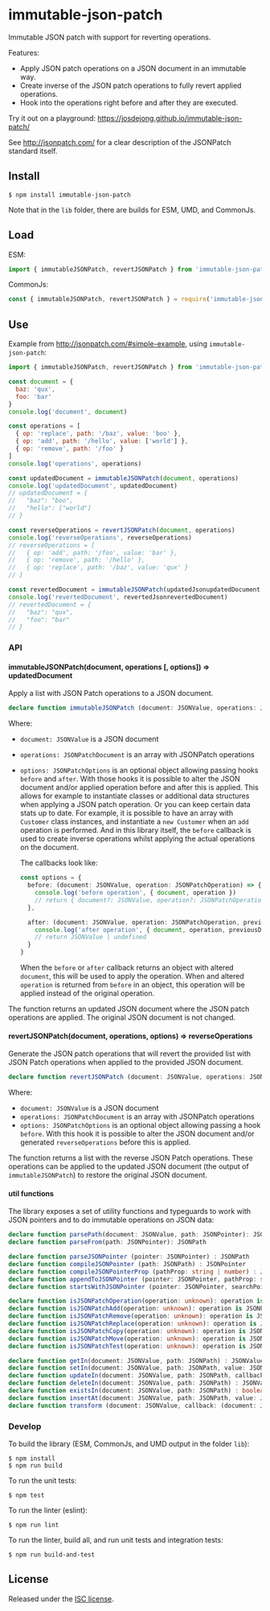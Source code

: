 # immutable-json-patch

Immutable JSON patch with support for reverting operations.

Features:

- Apply JSON patch operations on a JSON document in an immutable way.
- Create inverse of the JSON patch operations to fully revert applied operations.
- Hook into the operations right before and after they are executed.

Try it out on a playground: https://josdejong.github.io/immutable-json-patch/

See http://jsonpatch.com/ for a clear description of the JSONPatch standard itself.


## Install

```
$ npm install immutable-json-patch
```

Note that in the `lib` folder, there are builds for ESM, UMD, and CommonJs.

## Load

ESM:

```js
import { immutableJSONPatch, revertJSONPatch } from 'immutable-json-patch'
```

CommonJs:

```js
const { immutableJSONPatch, revertJSONPatch } = require('immutable-json-patch')
```


## Use

Example from http://jsonpatch.com/#simple-example, using `immutable-json-patch`:

```js
import { immutableJSONPatch, revertJSONPatch } from 'immutable-json-patch'

const document = {
  baz: 'qux',
  foo: 'bar'
}
console.log('document', document)

const operations = [
  { op: 'replace', path: '/baz', value: 'boo' },
  { op: 'add', path: '/hello', value: ['world'] },
  { op: 'remove', path: '/foo' }
]
console.log('operations', operations)

const updatedDocument = immutableJSONPatch(document, operations)
console.log('updatedDocument', updatedDocument)
// updatedDocument = {
//   "baz": "boo",
//   "hello": ["world"]
// }

const reverseOperations = revertJSONPatch(document, operations)
console.log('reverseOperations', reverseOperations)
// reverseOperations = [
//   { op: 'add', path: '/foo', value: 'bar' },
//   { op: 'remove', path: '/hello' },
//   { op: 'replace', path: '/baz', value: 'qux' }
// ]

const revertedDocument = immutableJSONPatch(updatedJsonupdatedDocument, reverseOperations)
console.log('revertedDocument', revertedJsonrevertedDocument)
// revertedDocument = {
//   "baz": "qux",
//   "foo": "bar"
// }
```


### API

#### immutableJSONPatch(document, operations [, options]) => updatedDocument

Apply a list with JSON Patch operations to a JSON document.

```ts
declare function immutableJSONPatch (document: JSONValue, operations: JSONPatchDocument, options?: JSONPatchOptions) : JSONValue
```

Where:

-   `document: JSONValue` is a JSON document
-   `operations: JSONPatchDocument` is an array with JSONPatch operations
-   `options: JSONPatchOptions` is an optional object allowing passing hooks `before` and `after`. With those hooks it is possible to alter the JSON document and/or applied operation before and after this is applied. This allows for example to instantiate classes or additional data structures when applying a JSON patch operation. Or you can keep certain data stats up to date. For example, it is possible to have an array with `Customer` class instances, and instantiate a `new Customer` when an `add` operation is performed. And in this library itself, the `before` callback is used to create inverse operations whilst applying the actual operations on the document.
 
    The callbacks look like:

    ```ts
    const options = {
      before: (document: JSONValue, operation: JSONPatchOperation) => {
        console.log('before operation', { document, operation })
        // return { document?: JSONValue, operation?: JSONPatchOperation } | undefined
      },
    
      after: (document: JSONValue, operation: JSONPatchOperation, previousDocument: JSONValue) => {
        console.log('after operation', { document, operation, previousDocument })
        // return JSONValue | undefined
      }
    }
    ```
    
    When the `before` or `after` callback returns an object with altered `document`, this will be used to apply the operation. When and altered `operation` is returned from `before` in an object, this operation will be applied instead of the original operation. 
    
The function returns an updated JSON document where the JSON patch operations are applied. The original JSON document is not changed.

#### revertJSONPatch(document, operations, options) => reverseOperations

Generate the JSON patch operations that will revert the provided list with JSON Patch operations when applied to the provided JSON document.

```ts
declare function revertJSONPatch (document: JSONValue, operations: JSONPatchDocument, options?: RevertJSONPatchOptions) : JSONPatchDocument
```

Where:

-   `document: JSONValue` is a JSON document
-   `operations: JSONPatchDocument` is an array with JSONPatch operations
-   `options: JSONPatchOptions` is an optional object allowing passing a hook `before`. With this hook it is possible to alter the JSON document and/or generated `reverseOperations` before this is applied.

The function returns a list with the reverse JSON Patch operations. These operations can be applied to the updated JSON document (the output of `immutableJSONPatch`) to restore the original JSON document.

#### util functions

The library exposes a set of utility functions and typeguards to work with JSON pointers and to do immutable operations on JSON data:

```ts
declare function parsePath(document: JSONValue, path: JSONPointer): JSONPath
declare function parseFrom(path: JSONPointer): JSONPath

declare function parseJSONPointer (pointer: JSONPointer) : JSONPath
declare function compileJSONPointer (path: JSONPath) : JSONPointer
declare function compileJSONPointerProp (pathProp: string | number) : JSONPointer
declare function appendToJSONPointer (pointer: JSONPointer, pathProp: string | number) : JSONPointer
declare function startsWithJSONPointer (pointer: JSONPointer, searchPointer: JSONPointer) : boolean

declare function isJSONPatchOperation(operation: unknown): operation is JSONPatchOperation
declare function isJSONPatchAdd(operation: unknown): operation is JSONPatchAdd
declare function isJSONPatchRemove(operation: unknown): operation is JSONPatchRemove
declare function isJSONPatchReplace(operation: unknown): operation is JSONPatchReplace
declare function isJSONPatchCopy(operation: unknown): operation is JSONPatchCopy
declare function isJSONPatchMove(operation: unknown): operation is JSONPatchMove
declare function isJSONPatchTest(operation: unknown): operation is JSONPatchTest

declare function getIn(document: JSONValue, path: JSONPath) : JSONValue
declare function setIn(document: JSONValue, path: JSONPath, value: JSONValue, createPath?: boolean) : JSONValue
declare function updateIn(document: JSONValue, path: JSONPath, callback: (value: JSONValue) => JSONValue) : JSONValue
declare function deleteIn(document: JSONValue, path: JSONPath) : JSONValue
declare function existsIn(document: JSONValue, path: JSONPath) : boolean
declare function insertAt(document: JSONValue, path: JSONPath, value: JSONValue) : JSONValue
declare function transform (document: JSONValue, callback: (document: JSONValue, path: JSONPath) => JSONValue, path: JSONPath = []) : JSONValue
```

### Develop

To build the library (ESM, CommonJs, and UMD output in the folder `lib`):

```
$ npm install 
$ npm run build
```

To run the unit tests:

```
$ npm test
```

To run the linter (eslint):

```
$ npm run lint
```

To run the linter, build all, and run unit tests and integration tests:

```
$ npm run build-and-test
```


## License

Released under the [ISC license](LICENSE.md).
